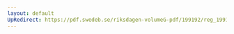 ```yaml
---
layout: default
UpRedirect: https://pdf.swedeb.se/riksdagen-volumeG-pdf/199192/reg_199192/reg_199192_0352.pdf
---
```

